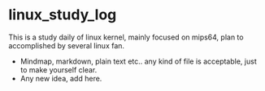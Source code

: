 linux_study_log
===============

This is a study daily of linux kernel, mainly focused on mips64, plan to accomplished by several linux fan.

- Mindmap, markdown, plain text etc.. any kind of file is acceptable, just to make yourself clear.
- Any new idea, add here.
